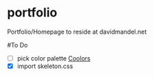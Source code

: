 # portfolio
Portfolio/Homepage to reside at davidmandel.net

#To Do
- [ ] pick color palette [Coolors](http://app.coolors.co/)
- [x] import skeleton.css